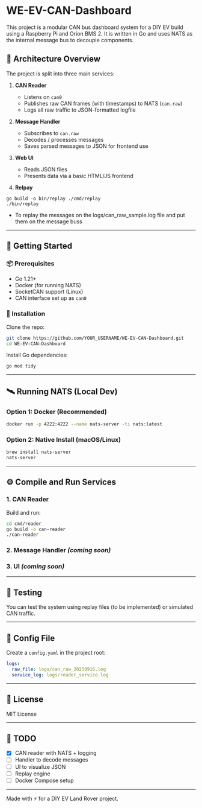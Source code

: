 # WE-EV-CAN-Dashboard

This project is a modular CAN bus dashboard system for a DIY EV build using a Raspberry Pi and Orion BMS 2. It is written in Go and uses NATS as the internal message bus to decouple components.

## 🧩 Architecture Overview

The project is split into three main services:

1. **CAN Reader**

   * Listens on `can0`
   * Publishes raw CAN frames (with timestamps) to NATS (`can.raw`)
   * Logs all raw traffic to JSON-formatted logfile

2. **Message Handler**

   * Subscribes to `can.raw`
   * Decodes / processes messages
   * Saves parsed messages to JSON for frontend use

3. **Web UI**

   * Reads JSON files
   * Presents data via a basic HTML/JS frontend

4. **Relpay**

```
go build -o bin/replay ./cmd/replay
./bin/replay
```


   * To replay the messages on the logs/can_raw_sample.log file and put them on the message buss

---

## 🚀 Getting Started

### 📦 Prerequisites

* Go 1.21+
* Docker (for running NATS)
* SocketCAN support (Linux)
* CAN interface set up as `can0`

### 🔧 Installation

Clone the repo:

```bash
git clone https://github.com/YOUR_USERNAME/WE-EV-CAN-Dashboard.git
cd WE-EV-CAN-Dashboard
```

Install Go dependencies:

```bash
go mod tidy
```

---

## 🛰️ Running NATS (Local Dev)

### Option 1: Docker (Recommended)

```bash
docker run -p 4222:4222 --name nats-server -ti nats:latest
```

### Option 2: Native Install (macOS/Linux)

```bash
brew install nats-server
nats-server
```

---

## ⚙️ Compile and Run Services

### 1. CAN Reader

Build and run:

```bash
cd cmd/reader
go build -o can-reader
./can-reader
```

### 2. Message Handler *(coming soon)*

### 3. UI *(coming soon)*

---

## 🧪 Testing

You can test the system using replay files (to be implemented) or simulated CAN traffic.

---

## 📁 Config File

Create a `config.yaml` in the project root:

```yaml
logs:
  raw_file: logs/can_raw_20250916.log
  service_log: logs/reader_service.log
```

---

## 📜 License

MIT License

---

## 🔧 TODO

* [x] CAN reader with NATS + logging
* [ ] Handler to decode messages
* [ ] UI to visualize JSON
* [ ] Replay engine
* [ ] Docker Compose setup

---

Made with ⚡ for a DIY EV Land Rover project.
